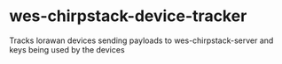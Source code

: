 # wes-chirpstack-device-tracker
Tracks lorawan devices sending payloads to wes-chirpstack-server and keys being used by the devices
